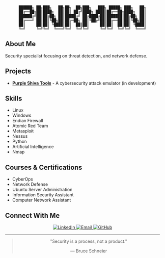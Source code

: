 <div align="center">
  
```
██████╗ ██╗███╗   ██╗██╗  ██╗███╗   ███╗ █████╗ ███╗   ██╗
██╔══██╗██║████╗  ██║██║ ██╔╝████╗ ████║██╔══██╗████╗  ██║
██████╔╝██║██╔██╗ ██║█████╔╝ ██╔████╔██║███████║██╔██╗ ██║
██╔═══╝ ██║██║╚██╗██║██╔═██╗ ██║╚██╔╝██║██╔══██║██║╚██╗██║
██║     ██║██║ ╚████║██║  ██║██║     ██║██║  ██║██║ ╚████║
╚═╝     ╚═╝╚═╝  ╚═══╝╚═╝  ╚═╝╚═╝     ╚═╝╚═╝  ╚═╝╚═╝  ╚═══╝
```

</div>

## About Me

Security specialist focusing on threat detection, and network defense.

## Projects

- [**Purple Shiva Tools**](https://github.com/PurpleShivaTeam) - A cybersecurity attack emulator (in development)

## Skills

- Linux
- Windows
- Endian Firewall
- Atomic Red Team
- Metasploit
- Nessus
- Python
- Artificial Intelligence
- Nmap

## Courses & Certifications

- CyberOps
- Network Defense
- Ubuntu Server Administration
- Information Security Assistant
- Computer Network Assistant

## Connect With Me

<div align="center">

  <a href="https://www.linkedin.com/in/pedro-henrique-silva-evangelista/" target="_blank">
    <img src="https://img.shields.io/badge/LinkedIn-2E8B57?logo=linkedin&logoColor=white&style=flat-square" alt="LinkedIn">
  </a>

  <a href="mailto:pedrosilvaevangelista2005@gmail.com">
    <img src="https://img.shields.io/badge/Email-228B22?logo=gmail&logoColor=white&style=flat-square" alt="Email">
  </a>

  <a href="https://github.com/pedrosilvaevangelista" target="_blank">
    <img src="https://img.shields.io/badge/GitHub-2E8B57?logo=github&logoColor=white&style=flat-square" alt="GitHub">
  </a>

</div>


---

<div align="center">
  
> "Security is a process, not a product."
>
> — Bruce Schneier
  
</div>
